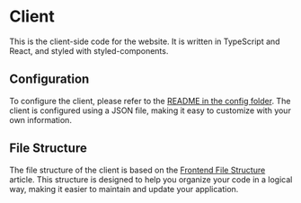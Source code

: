# Client
This is the client-side code for the website. It is written in TypeScript and React, and styled with styled-components.

## Configuration
To configure the client, please refer to the [README in the config folder](../config/README.md). The client is configured using a JSON file, making it easy to customize with your own information.

## File Structure
The file structure of the client is based on the [Frontend File Structure](https://www.freecodecamp.org/news/a-better-way-to-structure-react-projects/) article. This structure is designed to help you organize your code in a logical way, making it easier to maintain and update your application.
